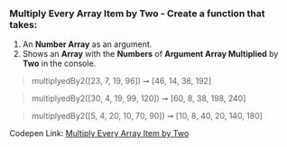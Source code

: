 ### Multiply Every Array Item by Two - Create a function that takes: 

1. An **Number Array** as an argument. 
1. Shows an **Array** with the **Numbers** of **Argument Array Multiplied** by **Two** in the console.

> multiplyedBy2([23, 7, 19, 96]) ➞ [46, 14, 38, 192] 

> multiplyedBy2([30, 4, 19, 99, 120]) ➞ [60, 8, 38, 198, 240]

> multiplyedBy2([5, 4, 20, 10, 70, 90]) ➞ [10, 8, 40, 20, 140, 180] 

Codepen Link: [Multiply Every Array Item by Two](https://codepen.io/javascriptstudent/pen/yLNGwNx?editors=0010)